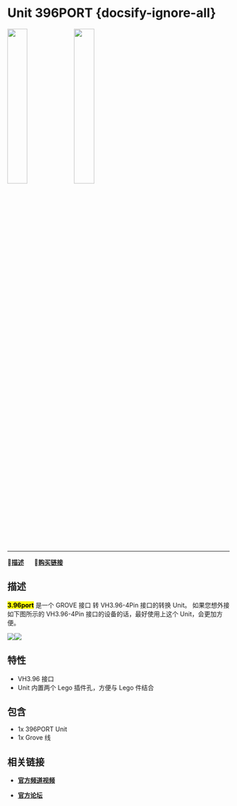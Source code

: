 # Unit 396PORT {docsify-ignore-all}

<img src="assets/img/product_pics/unit/M5GO_Unit_396port.png" width="30%" height="30%"><img src="assets/img/product_pics/unit/unit_396port_02.png" width="30%" height="30%">

***

:memo:**[描述](#描述)**&nbsp;&nbsp;&nbsp;&nbsp;&nbsp;&nbsp;🛒**[购买链接](https://item.taobao.com/item.htm?spm=a1z10.3-c.w4002-1172588106.64.3a93425e5PQbBs&id=577159181877)**

## 描述

**<mark>3.96port</mark>** 是一个 GROVE 接口 转 VH3.96-4Pin 接口的转换 Unit。 如果您想外接如下图所示的 VH3.96-4Pin 接口的设备的话，最好使用上这个 Unit，会更加方便。

<img src="assets/img/product_pics/unit/unit_396port_03.png"><img src="assets/img/product_pics/unit/unit_396port_04.png">

## 特性

-  VH3.96 接口
-  Unit 内置两个 Lego 插件孔，方便与 Lego 件结合

## 包含

- 1x 396PORT Unit
- 1x Grove 线

## 相关链接

- **[官方频道视频](https://i.youku.com/i/UNjE1ODA2MzE0OA==?spm=a2hzp.8253869.0.0)**

- **[官方论坛](http://forum.m5stack.com/)**
